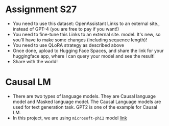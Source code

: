 # Assignment S27
- You need to use this dataset: OpenAssistant Links to an external site., instead of GPT-4 (you are free to pay if you want!)
- You need to fine-tune this Links to an external site. model. It's new, so you'll have to make some changes (including sequence length)!
- You need to use QLoRA strategy as described above
- Once done, upload to Hugging Face Spaces, and share the link for your huggingface app, where I can query your model and see the result!
- Share with the world!

# Causal LM

- There are two types of language models. They are Causal language model and Masked language model. The Causal Language models are used for text generation task. GPT2 is one of the example for Causal LM.
- In this project, we are using `microsoft-phi2` model [link](https://huggingface.co/microsoft/phi-2)
  